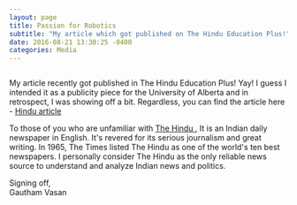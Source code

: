 ```yaml
---
layout: page
title: Passion for Robotics
subtitle: "My article which got published on The Hindu Education Plus!"
date: 2016-08-21 13:30:25 -0400
categories: Media
---
```


<a href="#">
    <img class="img-responsive" src="{{site.baseurl}}/assets/images/hindu_article_pose.jpg" alt="">
</a>

<p>My article recently got published in The Hindu Education Plus! Yay! I guess I intended it as a publicity piece for the University of Alberta and in retrospect, I was showing off a bit. 
Regardless, you can find the article here - <a href="http://www.thehindu.com/features/education/gauthan-vasan-shares-his-fascination-for-creating-intelligent-artificial-limbs-at-the-university-of-alberta/article9012039.ece" target = "_blank"> Hindu article </a> </p>

<p> To those of you who are unfamiliar with <a href="https://en.wikipedia.org/wiki/The_Hindu" target="_blank"> The Hindu </a>, It is an Indian daily newspaper in English. It's revered for its serious journalism and great writing. In 1965, The Times listed The Hindu as one of the world's ten best newspapers. I personally consider The Hindu as the only reliable news source to understand and analyze Indian news and politics. </p>

<p> Signing off, <br>
    Gautham Vasan  </p>